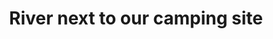 ---
title: River next to our camping site
category: blog
lat: 18.65256
lng: 98.63336
image: https://s3-us-west-2.amazonaws.com/travels2013/2014-01-12 00:07:55 PST.jpg
observation: 20140112000755PST
---